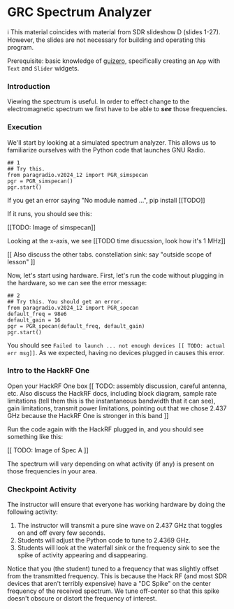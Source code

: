 
# GRC Spectrum Analyzer

ℹ️ This material coincides with material from SDR slideshow D (slides 1-27).  However, the slides are not necessary for building and operating this program.

Prerequisite: basic knowledge of [guizero](https://github.com/python-can-define-radio/python-course/blob/main/classroom_activities/Ch02_Advanced/03_guizero.md), specifically creating an `App` with `Text` and `Slider` widgets.

### Introduction

Viewing the spectrum is useful. In order to effect change to the electromagnetic spectrum we first have to be able to **_see_** those frequencies.

### Execution

We'll start by looking at a simulated spectrum analyzer. This allows us to familiarize ourselves with the Python code that launches GNU Radio.

```python3
## 1
## Try this.
from paragradio.v2024_12 import PGR_simspecan
pgr = PGR_simspecan()
pgr.start()
```

If you get an error saying "No module named ...", pip install [[TODO]]

If it runs, you should see this:

[[TODO: Image of simspecan]]

Looking at the x-axis, we see [[TODO time disucssion, look how it's 1 MHz]]

[[ Also discuss the other tabs. constellation sink: say "outside scope of lesson" ]]

Now, let's start using hardware. First, let's run the code without plugging in the hardware, so we can see the error message:

```python3
## 2
## Try this. You should get an error.
from paragradio.v2024_12 import PGR_specan
default_freq = 98e6
default_gain = 16
pgr = PGR_specan(default_freq, default_gain)
pgr.start()
```

You should see `Failed to launch ... not enough devices [[ TODO: actual err msg]]`. As we expected, having no devices plugged in causes this error.

### Intro to the HackRF One

Open your HackRF One box [[ TODO: assembly discussion, careful antenna, etc. Also discuss the HackRF docs, including block diagram, sample rate limitations (tell them this is the instantaneous bandwidth that it can see), gain limitations, transmit power limitations, pointing out that we chose 2.437 GHz because the HackRF One is stronger in this band ]]

Run the code again with the HackRF plugged in, and you should see something like this:

[[ TODO: Image of Spec A ]]

The spectrum will vary depending on what activity (if any) is present on those frequencies in your area.

### Checkpoint Activity

The instructor will ensure that everyone has working hardware by doing the following activity:

1. The instructor will transmit a pure sine wave on 2.437 GHz that toggles on and off every few seconds.
2. Students will adjust the Python code to tune to 2.4369 GHz.
3. Students will look at the waterfall sink or the frequency sink to see the spike of activity appearing and disappearing.

Notice that you (the student) tuned to a frequency that was slightly offset from the transmitted frequency. This is because the Hack RF (and most SDR devices that aren't terribly expensive) have a "DC Spike" on the center frequency of the received spectrum. We tune off-center so that this spike doesn't obscure or distort the frequency of interest.
